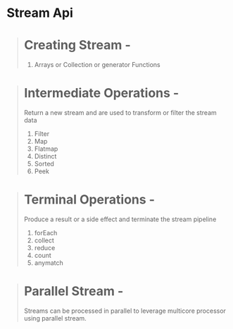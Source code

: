 # Stream Api

>   # Creating Stream -
> 1. Arrays or Collection or generator Functions

> # Intermediate Operations - 
> Return a new stream and are used to transform or filter the stream data
> 1. Filter
> 2. Map
> 3. Flatmap
> 4. Distinct
> 5. Sorted
> 6. Peek

> # Terminal Operations - 
> Produce a result or a side effect and terminate the stream pipeline
> 1. forEach
> 2. collect
> 3. reduce
> 4. count 
> 5. anymatch

> # Parallel Stream - 
> Streams can be processed in parallel to leverage multicore processor using parallel stream.
